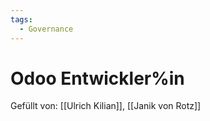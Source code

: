 ```yaml
---
tags:
  - Governance
---
```

# Odoo Entwickler%in

Gefüllt von: [[Ulrich Kilian]], [[Janik von Rotz]]